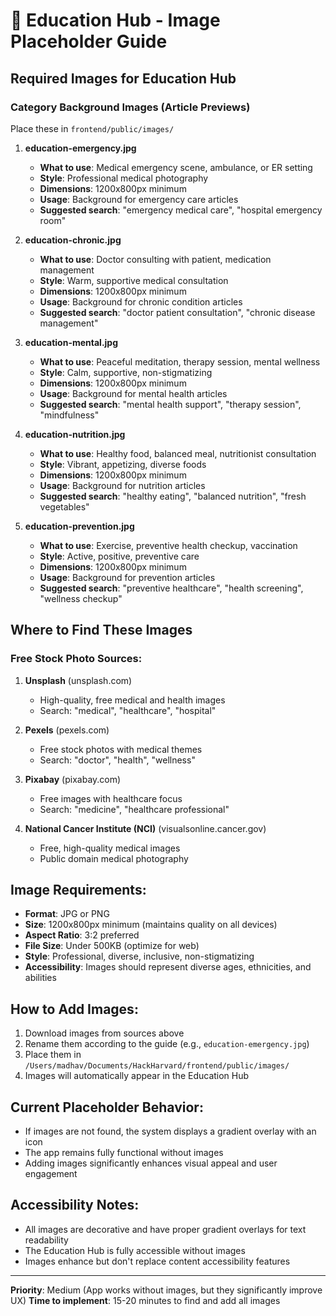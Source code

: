 # 📸 Education Hub - Image Placeholder Guide

## Required Images for Education Hub

### Category Background Images (Article Previews)
Place these in `frontend/public/images/`

1. **education-emergency.jpg**
   - **What to use**: Medical emergency scene, ambulance, or ER setting
   - **Style**: Professional medical photography
   - **Dimensions**: 1200x800px minimum
   - **Usage**: Background for emergency care articles
   - **Suggested search**: "emergency medical care", "hospital emergency room"

2. **education-chronic.jpg**
   - **What to use**: Doctor consulting with patient, medication management
   - **Style**: Warm, supportive medical consultation
   - **Dimensions**: 1200x800px minimum
   - **Usage**: Background for chronic condition articles
   - **Suggested search**: "doctor patient consultation", "chronic disease management"

3. **education-mental.jpg**
   - **What to use**: Peaceful meditation, therapy session, mental wellness
   - **Style**: Calm, supportive, non-stigmatizing
   - **Dimensions**: 1200x800px minimum
   - **Usage**: Background for mental health articles
   - **Suggested search**: "mental health support", "therapy session", "mindfulness"

4. **education-nutrition.jpg**
   - **What to use**: Healthy food, balanced meal, nutritionist consultation
   - **Style**: Vibrant, appetizing, diverse foods
   - **Dimensions**: 1200x800px minimum
   - **Usage**: Background for nutrition articles
   - **Suggested search**: "healthy eating", "balanced nutrition", "fresh vegetables"

5. **education-prevention.jpg**
   - **What to use**: Exercise, preventive health checkup, vaccination
   - **Style**: Active, positive, preventive care
   - **Dimensions**: 1200x800px minimum
   - **Usage**: Background for prevention articles
   - **Suggested search**: "preventive healthcare", "health screening", "wellness checkup"

## Where to Find These Images

### Free Stock Photo Sources:
1. **Unsplash** (unsplash.com)
   - High-quality, free medical and health images
   - Search: "medical", "healthcare", "hospital"

2. **Pexels** (pexels.com)
   - Free stock photos with medical themes
   - Search: "doctor", "health", "wellness"

3. **Pixabay** (pixabay.com)
   - Free images with healthcare focus
   - Search: "medicine", "healthcare professional"

4. **National Cancer Institute (NCI)** (visualsonline.cancer.gov)
   - Free, high-quality medical images
   - Public domain medical photography

## Image Requirements:
- **Format**: JPG or PNG
- **Size**: 1200x800px minimum (maintains quality on all devices)
- **Aspect Ratio**: 3:2 preferred
- **File Size**: Under 500KB (optimize for web)
- **Style**: Professional, diverse, inclusive, non-stigmatizing
- **Accessibility**: Images should represent diverse ages, ethnicities, and abilities

## How to Add Images:
1. Download images from sources above
2. Rename them according to the guide (e.g., `education-emergency.jpg`)
3. Place them in `/Users/madhav/Documents/HackHarvard/frontend/public/images/`
4. Images will automatically appear in the Education Hub

## Current Placeholder Behavior:
- If images are not found, the system displays a gradient overlay with an icon
- The app remains fully functional without images
- Adding images significantly enhances visual appeal and user engagement

## Accessibility Notes:
- All images are decorative and have proper gradient overlays for text readability
- The Education Hub is fully accessible without images
- Images enhance but don't replace content accessibility features

---

**Priority**: Medium (App works without images, but they significantly improve UX)
**Time to implement**: 15-20 minutes to find and add all images
